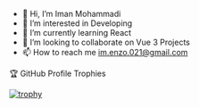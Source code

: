 - 👋 Hi, I’m Iman Mohammadi
- 👀 I’m interested in Developing
- 🌱 I’m currently learning React
- 💞️ I’m looking to collaborate on Vue 3 Projects
- 📫 How to reach me im.enzo.021@gmail.com


🏆 GitHub Profile Trophies

[![trophy](https://github-profile-trophy.vercel.app/?username=iEnzO233&theme=tokyonight)](https://github.com/ryo-ma/github-profile-trophy)
